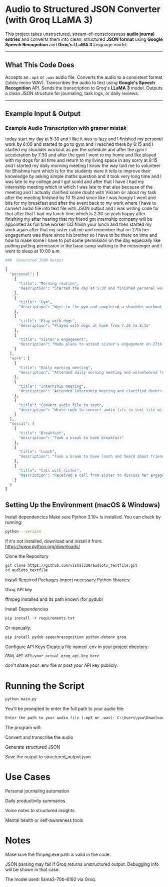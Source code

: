 #  Audio to Structured JSON Converter (with Groq LLaMA 3)

This project takes unstructured, stream-of-consciousness **audio journal entries** and converts them into clean, structured **JSON format** using **Google Speech Recognition** and **Groq's LLaMA 3** language model.

---

##  What This Code Does

 Accepts an `.mp3` or `.wav` audio file.
 Converts the audio to a consistent format (`16kHz` mono WAV).
 Transcribes the audio to text using **Google's Speech Recognition** API.
 Sends the transcription to Groq's **LLaMA 3** model.
 Outputs a clean JSON structure for journaling, task logs, or daily reviews.

---

##  Example Input & Output

###  Example Audio Transcription with gramer mistak

today start my day at 5:30 and I like it was to lazy and I finished my personal work by 6:00 and started to go to gym and I reached there by 6:15 and I started my shoulder workout as per the schedule and after the gym I acceleration by 7:30 and after the gym I went to my home and like played with my dogs for all time and return to my living space in any sorry at 8:15 and I started my daily morning meeting I know the way told me to volunteer for Bhishma hunt which is for the students were it tells to improve their knowledge by asking simple maths question and it took very long time and I was late to my college and I got scold and after that I have I had my internship meeting which in which I was late to that also because of the meeting and I actually clarified some doubt with Vikram sir about my task after the meeting finished by 10 15 and since like I was hungry I went and bits for my breakfast and after the event back to my work where I have to convert audio file into text file with JSON output and I was writing code for that after that I had my lunch time which is 2:30 so yeah happy after finishing my after hearing that my friend got internship company will be appointed as full time worker 133 finish your lunch and then started my work again after that my sister call me and remember that on 27th her engagement was there since his brother so I have to be there on time and how to make some I have to put some permission on the day especially like putting putting permission in the base camp walking to the messenger and I went to sleep at 10:00 a.m.


```python
###  Generated JSON Output

{
  "personal": [
    {
      "title": "Morning routine",
      "description": "Started the day at 5:30 and finished personal work by 6:00"
    },
    {
      "title": "Gym",
      "description": "Went to the gym and completed a shoulder workout from 6:15 to 7:30"
    },
    {
      "title": "Play with dogs",
      "description": "Played with dogs at home from 7:30 to 8:15"
    },
    {
      "title": "Sister's engagement",
      "description": "Made plans to attend sister's engagement on 27th and requested permission for the day"
    }
  ],
  "work": [
    {
      "title": "Daily morning meeting",
      "description": "Attended daily morning meeting and volunteered for Bhishma hunt"
    },
    {
      "title": "Internship meeting",
      "description": "Attended internship meeting and clarified doubts with Vikram sir"
    },
    {
      "title": "Convert audio file to text",
      "description": "Wrote code to convert audio file to text file with JSON output"
    }
  ],
  "social": [
    {
      "title": "Breakfast",
      "description": "Took a break to have breakfast"
    },
    {
      "title": "Lunch",
      "description": "Took a break to have lunch and heard about friend's internship news"
    },
    {
      "title": "Call with sister",
      "description": "Received a call from sister to discuss her engagement plans"
    }
  ]
}

```
## Setting Up the Environment (macOS & Windows)
Install dependencies
Make sure Python 3.10+ is installed. You can check by running:

```bash
python --version
```
If it's not installed, download and install it from:
https://www.python.org/downloads/

Clone the Repository
```bash
git clone https://github.com/vishal320/audioto_textfile.git
cd audioto_textfile
```
Install Required Packages
Import necessary Python libraries:

Groq API key

ffmpeg installed and its path known (for pydub)

Install Dependencies
```python
pip install -r requirements.txt
```
Or manually:
```python
pip install pydub speechrecognition python-dotenv groq
```
Configure API Keys
Create a file named .env in your project directory:

```python
GROQ_API_KEY=your_actual_groq_api_key_here
```
don't share your .env file or post your API key publicly.

# Running the Script
```python
python main.py
```
You'll be prompted to enter the full path to your audio file:

```python
Enter the path to your audio file (.mp3 or .wav): C:\Users\you\Downloads\voice_note.mp3
```
The program will:

Convert and transcribe the audio

Generate structured JSON

Save the output to structured_output.json

# Use Cases
Personal journaling automation

Daily productivity summaries

Voice notes to structured insights

Mental health or self-awareness tools

# Notes
Make sure the ffmpeg.exe path is valid in the code.

JSON parsing may fail if Groq returns unstructured output. Debugging info will be shown in that case.

The model used: llama3-70b-8192 via Groq.
